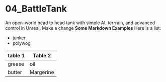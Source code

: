 # 04_BattleTank
An open-world head to head tank with simple AI, terrrain, and advanced control  in Unreal. 
Make a change
**Some Markdown Examples**
Here is a list:
+ junker
+ polywog

| table 1 | Table 2|
|---------|--------|
|grease| oil|
|butter| Margerine|

